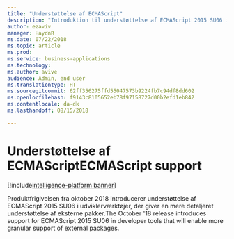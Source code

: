 ```yaml
---
title: "Understøttelse af ECMAScript"
description: "Introduktion til understøttelse af ECMAScript 2015 SU06 i udviklerværktøjer"
author: ezaviv
manager: HaydnR
ms.date: 07/22/2018
ms.topic: article
ms.prod: 
ms.service: business-applications
ms.technology: 
ms.author: avive
audience: Admin, end user
ms.translationtype: HT
ms.sourcegitcommit: 62ff356275ffd55047573b9224fb7c94df8dd602
ms.openlocfilehash: f9143c8105652eb78f97158727d00b2efd1eb842
ms.contentlocale: da-dk
ms.lasthandoff: 08/15/2018

---
```

# <a name="ecmascript-support"></a><span data-ttu-id="0cc33-103">Understøttelse af ECMAScript</span><span class="sxs-lookup"><span data-stu-id="0cc33-103">ECMAScript support</span></span>

[!include[intelligence-platform banner](../../includes/intelligence-platform.md)]



<span data-ttu-id="0cc33-104">Produktfrigivelsen fra oktober 2018 introducerer understøttelse af ECMAScript 2015 SU06 i udviklerværktøjer, der giver en mere detaljeret understøttelse af eksterne pakker.</span><span class="sxs-lookup"><span data-stu-id="0cc33-104">The October '18 release introduces support for ECMAScript 2015 SU06 in developer tools that will enable more granular support of external packages.</span></span>

